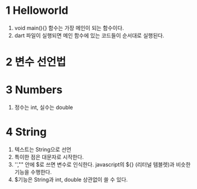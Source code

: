 # 1 Helloworld 

1) void main(){} 함수는 가장 메인이 되는 함수이다. 
2) dart 파일이 실행되면 메인 함수에 있는 코드들이 순서대로 실행된다. 

# 2 변수 선언법 

# 3 Numbers 

1) 정수는 int, 실수는 double 

# 4 String 

1) 텍스트는 String으로 선언
2) 특이한 점은 대문자로 시작한다. 
3) '',"" 안에 $로 쓰면 변수로 인식한다. javascript의 ${} (리터널 템블렛)과 비슷한 기능을 수행한다. 
4) $기능은 String과 int, double 상관없이 쓸 수 있다. 